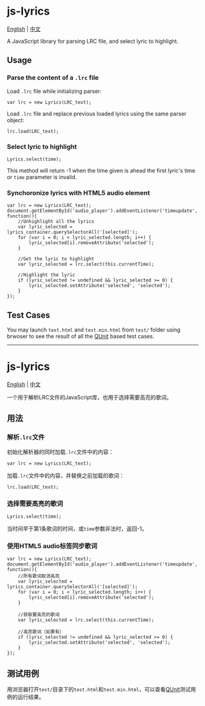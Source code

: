 <a name='english'></a>

js-lyrics
=========

[English](#english) | [中文](#chinese)

A JavaScript library for parsing LRC file, and select lyric to highlight.


Usage
-----

### Parse the content of a `.lrc` file

Load `.lrc` file while initializing parser:

	var lrc = new Lyrics(LRC_text);

Load `.lrc` file and replace previous loaded lyrics using the same parser object:

	lrc.load(LRC_text);


### Select lyric to highlight 

	Lyrics.select(time);

This method will return -1 when the time given is ahead the first lyric's time or `time` parameter is invalid.


### Synchoronize lyrics with HTML5 audio element

	var lrc = new Lyrics(LRC_text);
	document.getElementById('audio_player').addEventListener('timeupdate', function(){
		//Unhighlight all the lyrics
		var lyric_selected = lyrics_container.querySelectorAll('[selected]');
		for (var i = 0; i < lyric_selected.length; i++) {
			lyric_selected[i].removeAttribute('selected');
		}

		//Get the lyric to highlight
		var lyric_selected = lrc.select(this.currentTime);

		//Highlight the lyric
		if (lyric_selected != undefined && lyric_selected >= 0) {
			lyric_selected.setAttribute('selected', 'selected');
		}
	});


Test Cases
----------

You may launch `text.html` and `test.min.html` from `test/` folder using brwoser to see the result of all the [QUnit](http://qunitjs.com/) based test cases.


---


<a name='chinese'></a>

js-lyrics
=========

[English](#english) | [中文](#chinese)

一个用于解析LRC文件的JavaScript库，也用于选择需要高亮的歌词。


用法
----

### 解析`.lrc`文件

初始化解析器的同时加载`.lrc`文件中的内容：

	var lrc = new Lyrics(LRC_text);

加载`.lrc`文件中的内容，并替换之前加载的歌词：

	lrc.load(LRC_text);


### 选择需要高亮的歌词

	Lyrics.select(time);

当时间早于第1条歌词的时间，或`time`参数非法时，返回-1。


### 使用HTML5 audio标签同步歌词

	var lrc = new Lyrics(LRC_text);
	document.getElementById('audio_player').addEventListener('timeupdate', function(){
		//所有歌词取消高亮
		var lyric_selected = lyrics_container.querySelectorAll('[selected]');
		for (var i = 0; i < lyric_selected.length; i++) {
			lyric_selected[i].removeAttribute('selected');
		}

		//获取要高亮的歌词
		var lyric_selected = lrc.select(this.currentTime);

		//高亮歌词（如果有）
		if (lyric_selected != undefined && lyric_selected >= 0) {
			lyric_selected.setAttribute('selected', 'selected');
		}
	});


测试用例
--------

用浏览器打开`test/`目录下的`test.html`和`test.min.html`，可以查看[QUnit](http://qunitjs.com/)测试用例的运行结果。

